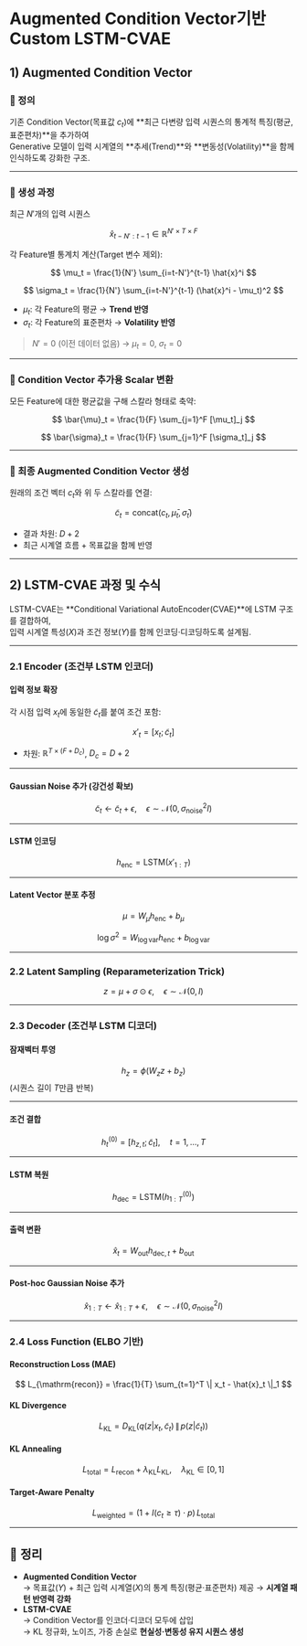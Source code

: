 # Augmented Condition Vector기반 Custom LSTM-CVAE

## 1) Augmented Condition Vector

### 📌 정의
기존 Condition Vector(목표값 $c_t$)에 **최근 다변량 입력 시퀀스의 통계적 특징(평균, 표준편차)**을 추가하여  
Generative 모델이 입력 시계열의 **추세(Trend)**와 **변동성(Volatility)**을 함께 인식하도록 강화한 구조.

---

### 🔹 생성 과정
최근 $N'$개의 입력 시퀀스

$$
\hat{x}_{t-N':t-1} \in \mathbb{R}^{N' \times T \times F}
$$

각 Feature별 통계치 계산(Target 변수 제외):

$$
\mu_t = \frac{1}{N'} \sum_{i=t-N'}^{t-1} \hat{x}^i
$$

$$
\sigma_t = \frac{1}{N'} \sum_{i=t-N'}^{t-1} (\hat{x}^i - \mu_t)^2
$$

- $\mu_t$: 각 Feature의 평균 → **Trend 반영**  
- $\sigma_t$: 각 Feature의 표준편차 → **Volatility 반영**

> $N' = 0$ (이전 데이터 없음) → $\mu_t = 0$, $\sigma_t = 0$

---

### 🔹 Condition Vector 추가용 Scalar 변환
모든 Feature에 대한 평균값을 구해 스칼라 형태로 축약:

$$
\bar{\mu}_t = \frac{1}{F} \sum_{j=1}^F [\mu_t]_j
$$

$$
\bar{\sigma}_t = \frac{1}{F} \sum_{j=1}^F [\sigma_t]_j
$$

---

### 🔹 최종 Augmented Condition Vector 생성
원래의 조건 벡터 $c_t$와 위 두 스칼라를 연결:

$$
\tilde{c}_t = \mathrm{concat}(c_t, \bar{\mu}_t, \bar{\sigma}_t)
$$

- 결과 차원: $D + 2$  
- 최근 시계열 흐름 + 목표값을 함께 반영

---

## 2) LSTM-CVAE 과정 및 수식

LSTM-CVAE는 **Conditional Variational AutoEncoder(CVAE)**에 LSTM 구조를 결합하여,  
입력 시계열 특성($X$)과 조건 정보($Y$)를 함께 인코딩·디코딩하도록 설계됨.

---

### 2.1 Encoder (조건부 LSTM 인코더)

#### **입력 정보 확장**
각 시점 입력 $x_t$에 동일한 $\tilde{c}_t$를 붙여 조건 포함:

$$
x'_t = [x_t; \tilde{c}_t]
$$

- 차원: $\mathbb{R}^{T \times (F + D_c)}$, $D_c = D + 2$

---

#### **Gaussian Noise 추가 (강건성 확보)**
$$
\tilde{c}_t \leftarrow \tilde{c}_t + \epsilon, \quad \epsilon \sim \mathcal{N}(0, \sigma_{\text{noise}}^2 I)
$$

---

#### **LSTM 인코딩**
$$
h_{\mathrm{enc}} = \mathrm{LSTM}(x'_{1:T})
$$

---

#### **Latent Vector 분포 추정**
$$
\mu = W_\mu h_{\mathrm{enc}} + b_\mu
$$

$$
\log \sigma^2 = W_{\log\mathrm{var}} h_{\mathrm{enc}} + b_{\log\mathrm{var}}
$$

---

### 2.2 Latent Sampling (Reparameterization Trick)
$$
z = \mu + \sigma \odot \epsilon, \quad \epsilon \sim \mathcal{N}(0, I)
$$

---

### 2.3 Decoder (조건부 LSTM 디코더)

#### **잠재벡터 투영**
$$
h_z = \phi(W_z z + b_z)
$$
(시퀀스 길이 $T$만큼 반복)

---

#### **조건 결합**
$$
h_t^{(0)} = [h_{z,t}; \tilde{c}_t], \quad t = 1, \dots, T
$$

---

#### **LSTM 복원**
$$
h_{\mathrm{dec}} = \mathrm{LSTM}(h_{1:T}^{(0)})
$$

---

#### **출력 변환**
$$
\hat{x}_t = W_{\mathrm{out}} h_{\mathrm{dec},t} + b_{\mathrm{out}}
$$

---

#### **Post-hoc Gaussian Noise 추가**
$$
\hat{x}_{1:T} \leftarrow \hat{x}_{1:T} + \epsilon, \quad \epsilon \sim \mathcal{N}(0, \sigma_{\text{noise}}^2 I)
$$

---

### 2.4 Loss Function (ELBO 기반)

#### **Reconstruction Loss (MAE)**
$$
L_{\mathrm{recon}} = \frac{1}{T} \sum_{t=1}^T \| x_t - \hat{x}_t \|_1
$$

#### **KL Divergence**
$$
L_{\mathrm{KL}} = D_{\mathrm{KL}}\big(q(z|x_t, \tilde{c}_t) \,\|\, p(z|\tilde{c}_t)\big)
$$

#### **KL Annealing**
$$
L_{\mathrm{total}} = L_{\mathrm{recon}} + \lambda_{\mathrm{KL}} L_{\mathrm{KL}}, \quad \lambda_{\mathrm{KL}} \in [0,1]
$$

#### **Target-Aware Penalty**
$$
L_{\mathrm{weighted}} = \big(1 + I(c_t \ge \tau) \cdot p\big) \, L_{\mathrm{total}}
$$

---

## 📌 정리
- **Augmented Condition Vector**  
  → 목표값($Y$) + 최근 입력 시계열($X$)의 통계 특징(평균·표준편차) 제공 → **시계열 패턴 반영력 강화**
- **LSTM-CVAE**  
  → Condition Vector를 인코더·디코더 모두에 삽입  
  → KL 정규화, 노이즈, 가중 손실로 **현실성·변동성 유지 시퀀스 생성**

